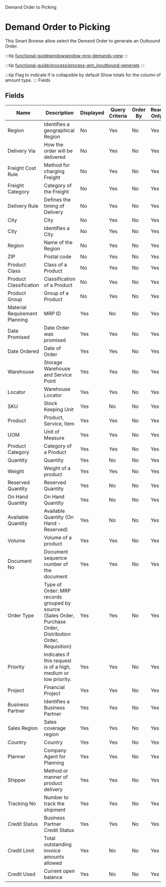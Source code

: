 
Demand Order to Picking
# Demand Order to Picking


This Smart Browse allow select the Demand Order to generate an Outbound Order.

:::tip
[functional-guidewindowwindow-mrp-demands-view](functional-guidewindowwindow-mrp-demands-view.md)
:::

:::tip
[functional-guide/process/process-wm_inoutbound-generate](functional-guide/process/process-wm_inoutbound-generate.md)
:::

:::tip
Flag to indicate if is collapsible by default
Show totals for the column  of amount type.
:::
Fields
## Fields




Name                          | Description                                                                                                 | Displayed | Query Criteria | Order By | Read Only | Mandatory
----------------------------- | ----------------------------------------------------------------------------------------------------------- | --------- | -------------- | -------- | --------- | ---------
Region                        | Identifies a geographical Region                                                                            | No        | Yes            | No       | Yes       | No       
Delivery Via                  | How the order will be delivered                                                                             | No        | Yes            | No       | Yes       | No       
Freight Cost Rule             | Method for charging Freight                                                                                 | No        | Yes            | No       | Yes       | No       
Freight Category              | Category of the Freight                                                                                     | No        | Yes            | No       | Yes       | No       
Delivery Rule                 | Defines the timing of Delivery                                                                              | No        | Yes            | No       | Yes       | No       
City                          | City                                                                                                        | No        | Yes            | No       | Yes       | No       
City                          | Identifies a City                                                                                           | No        | Yes            | No       | Yes       | No       
Region                        | Name of the Region                                                                                          | No        | Yes            | No       | Yes       | No       
ZIP                           | Postal code                                                                                                 | No        | Yes            | No       | Yes       | No       
Product Class                 | Class of a Product                                                                                          | No        | Yes            | No       | Yes       | No       
Product Classification        | Classification of a Product                                                                                 | No        | Yes            | No       | Yes       | No       
Product Group                 | Group of a Product                                                                                          | No        | Yes            | No       | Yes       | No       
Material Requirement Planning | MRP ID                                                                                                      | Yes       | No             | No       | Yes       | Yes      
Date Promised                 | Date Order was promised                                                                                     | Yes       | Yes            | No       | Yes       | No       
Date Ordered                  | Date of Order                                                                                               | Yes       | Yes            | No       | Yes       | No       
Warehouse                     | Storage Warehouse and Service Point                                                                         | Yes       | Yes            | No       | Yes       | No       
Locator                       | Warehouse Locator                                                                                           | Yes       | Yes            | No       | Yes       | No       
SKU                           | Stock Keeping Unit                                                                                          | Yes       | No             | No       | Yes       | No       
Product                       | Product, Service, Item                                                                                      | Yes       | Yes            | No       | Yes       | No       
UOM                           | Unit of Measure                                                                                             | Yes       | Yes            | No       | Yes       | No       
Product Category              | Category of a Product                                                                                       | Yes       | Yes            | No       | Yes       | No       
Quantity                      | Quantity                                                                                                    | Yes       | No             | No       | Yes       | No       
Weight                        | Weight of a product                                                                                         | Yes       | Yes            | No       | Yes       | No       
Reserved Quantity             | Reserved Quantity                                                                                           | Yes       | No             | No       | Yes       | No       
On Hand Quantity              | On Hand Quantity                                                                                            | Yes       | No             | No       | Yes       | No       
Available Quantity            | Available Quantity (On Hand - Reserved)                                                                     | Yes       | No             | No       | Yes       | No       
Volume                        | Volume of a product                                                                                         | Yes       | Yes            | No       | Yes       | No       
Document No                   | Document sequence number of the document                                                                    | Yes       | Yes            | No       | Yes       | No       
Order Type                    | Type of Order: MRP records grouped by source (Sales Order, Purchase Order, Distribution Order, Requisition) | Yes       | Yes            | No       | Yes       | No       
Priority                      | Indicates if this request is of a high, medium or low priority.                                             | Yes       | Yes            | No       | Yes       | No       
Project                       | Financial Project                                                                                           | Yes       | Yes            | No       | Yes       | No       
Business Partner              | Identifies a Business Partner                                                                               | Yes       | Yes            | No       | Yes       | No       
Sales Region                  | Sales coverage region                                                                                       | Yes       | Yes            | No       | Yes       | No       
Country                       | Country                                                                                                     | Yes       | Yes            | No       | Yes       | No       
Planner                       | Company Agent for Planning                                                                                  | Yes       | Yes            | No       | Yes       | No       
Shipper                       | Method or manner of product delivery                                                                        | Yes       | Yes            | No       | Yes       | No       
Tracking No                   | Number to track the shipment                                                                                | Yes       | Yes            | No       | Yes       | No       
Credit Status                 | Business Partner Credit Status                                                                              | Yes       | Yes            | No       | Yes       | No       
Credit Limit                  | Total outstanding invoice amounts allowed                                                                   | Yes       | No             | No       | Yes       | No       
Credit Used                   | Current open balance                                                                                        | Yes       | No             | No       | Yes       | No       
